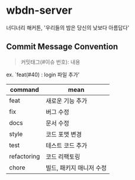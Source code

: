 # wbdn-server
너디너리 해커톤, '우리들의 밤은 당신의 낮보다 아름답다'

## Commit Message Convention

> 커밋태그(#이슈 번호): 내용

ex. `feat(#40) : login 파일 추가'

| command | mean |
| --- | --- |
| feat | 새로운 기능 추가 |
| fix | 버그 수정 |
| docs | 문서 수정 |
| style | 코드 포맷 변경 |
| test | 테스트 코드 추가 |
| refactoring | 코드 리팩토링 |
| chore | 빌드, 패키지 매니저 수정 |
